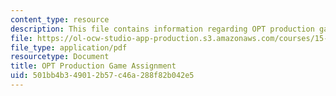 ```yaml
---
content_type: resource
description: This file contains information regarding OPT production game assignment.
file: https://ol-ocw-studio-app-production.s3.amazonaws.com/courses/15-772j-d-lab-supply-chains-fall-2014/501bb4b349012b57c46a288f82b042e5_MIT15_772JF14_OPT_Productn.pdf
file_type: application/pdf
resourcetype: Document
title: OPT Production Game Assignment
uid: 501bb4b3-4901-2b57-c46a-288f82b042e5
---
```

